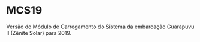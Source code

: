 # MCS19
Versão do Módulo de Carregamento do Sistema da embarcação Guarapuvu II (Zênite Solar) para 2019.
